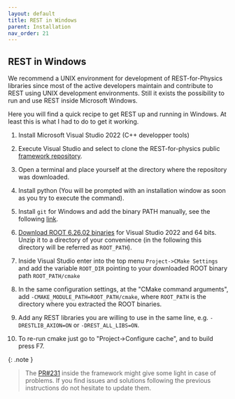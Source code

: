 ```yaml
---
layout: default
title: REST in Windows
parent: Installation
nav_order: 21
---
```


## REST in Windows

We recommend a UNIX environment for development of REST-for-Physics libraries since most of the active developers maintain and contribute to REST using UNIX development environments. Still it exists the possibility to run and use REST inside Microsoft Windows.

Here you will find a quick recipe to get REST up and running in Windows. At least this is what I had to do to get it working.

1. Install Microsoft Visual Studio 2022 (C++ developper tools)

2. Execute Visual Studio and select to clone the REST-for-physics public [framework repository](https://github.com/rest-for-physics/framework.git).

3. Open a terminal and place yourself at the directory where the repository was downloaded.

4. Install python (You will be prompted with an installation window as soon as you try to execute the command).

5. Install `git` for Windows and add the binary PATH manually, see the following [link](https://stackoverflow.com/questions/4492979/git-is-not-recognized-as-an-internal-or-external-command).

6. [Download ROOT 6.26.02 binaries](https://root.cern/releases/release-62602/) for Visual Studio 2022 and 64 bits. Unzip it to a directory of your convenience (in the following this directory will be referred as `ROOT_PATH`).

7. Inside Visual Studio enter into the top menu `Project->CMake Settings` and add the variable `ROOT_DIR` pointing to your downloaded ROOT binary path `ROOT_PATH/cmake`

8. In the same configuration settings, at the "CMake command arguments", add `-CMAKE_MODULE_PATH=ROOT_PATH/cmake`, where `ROOT_PATH` is the directory where you extracted the ROOT binaries.

9. Add any REST libraries you are willing to use in the same line, e.g. `-DRESTLIB_AXION=ON` or `-DREST_ALL_LIBS=ON`.

10. To re-run cmake just go to "Project->Configure cache", and to build press F7.


{: .note } 
> The [PR#231](https://github.com/rest-for-physics/framework/pull/231) inside the framework might give some light in case of problems. If you find issues and solutions following the previous instructions do not hesitate to update them.
